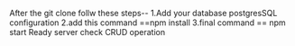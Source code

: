  After the git clone follw these steps--
1.Add your database  postgresSQL configuration
2.add this command ==npm install
3.final command == npm start
Ready server check CRUD operation
